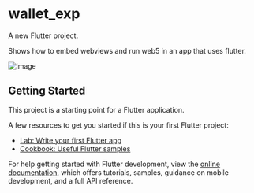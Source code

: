 # wallet_exp

A new Flutter project.

Shows how to embed webviews and run web5 in an app that uses flutter. 


![image](https://github.com/TBD54566975/flutter-web5/assets/14976/cbb4ec4d-5bd2-4314-b815-034af7cd04a1)


## Getting Started

This project is a starting point for a Flutter application.

A few resources to get you started if this is your first Flutter project:

- [Lab: Write your first Flutter app](https://docs.flutter.dev/get-started/codelab)
- [Cookbook: Useful Flutter samples](https://docs.flutter.dev/cookbook)

For help getting started with Flutter development, view the
[online documentation](https://docs.flutter.dev/), which offers tutorials,
samples, guidance on mobile development, and a full API reference.
